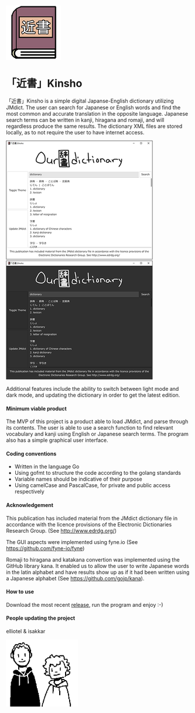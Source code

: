 ![](img/kinsho_icon.png)
# 「近書」Kinsho 

「近書」Kinsho is a simple digital Japanse-English dictionary utilizing JMdict. The user can search for Japanese or English words and find the most common and accurate translation in the opposite language.
Japanese search terms can be written in kanji, hiragana and romaji, and will regardless produce the same results. The dictionary XML files are stored locally, as to not require the user to have internet access.

![](img/example_light.png) ![](img/example_dark.png)


Additional features include the ability to switch between light mode and dark mode, and updating the dictionary in order to get the latest edition.

#### Minimum viable product
The MVP of this project is a product able to load JMdict, and parse through its contents. The user is able to use a search function to find relevant vocabulary and kanji using English or Japanese search terms. The program also has a simple graphical user interface.

#### Coding conventions
- Written in the language Go
- Using gofmt to structure the code according to the golang standards
- Variable names should be indicative of their purpose
- Using camelCase and PascalCase, for private and public access respectively

#### Acknowledgement
This publication has included material from the JMdict dictionary file in accordance with the licence provisions of the Electronic Dictionaries Research Group. (See http://www.edrdg.org/)

The GUI aspects were implemented using fyne<span>.</span>io (See https://github.com/fyne-io/fyne)

Romaji to hiragana and katakana convertion was implemented using the GitHub library kana. It enabled us to allow the user to write Japanese words in the latin alphabet and have results show up as if it had been written using a Japanese alphabet (See https://github.com/gojp/kana). 

#### How to use
Download the most recent [release](https://gits-15.sys.kth.se/elliotel-isakkar/Kinsho/releases), run the program and enjoy :-)

#### People updating the project
elliotel & isakkar

![](img/developers_transparent.png) 

